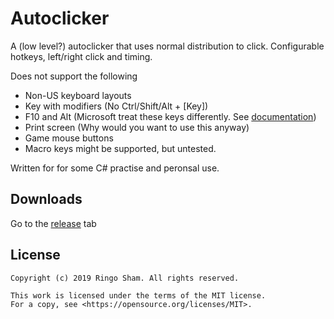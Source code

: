 # Autoclicker

A (low level?) autoclicker that uses normal distribution to click. Configurable hotkeys, left/right click and timing.

Does not support the following
* Non-US keyboard layouts
* Key with modifiers (No Ctrl/Shift/Alt + [Key])
* F10 and Alt (Microsoft treat these keys differently. See [documentation](https://docs.microsoft.com/en-gb/windows/desktop/inputdev/wm-keydown))
* Print screen (Why would you want to use this anyway)
* Game mouse buttons
* Macro keys might be supported, but untested.

Written for for some C# practise and peronsal use.

## Downloads

Go to the [release](https://github.com/ringosham/autoclicker/releases) tab

## License

```
Copyright (c) 2019 Ringo Sham. All rights reserved.

This work is licensed under the terms of the MIT license.  
For a copy, see <https://opensource.org/licenses/MIT>.
```